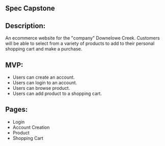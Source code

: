 ## Spec Capstone
## Description:
An ecommerce website for the "company" Downelowe Creek. Customers will be able to select from a variety of products to add to their personal shopping cart and make a purchase.

## MVP:
* Users can create an account.
* Users can login to an account.
* Users can browse product.
* Users can add product to a shopping cart.
## Pages:
* Login
* Account Creation
* Product
* Shopping Cart